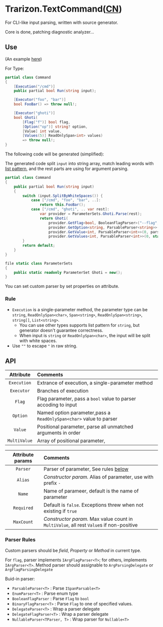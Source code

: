 # Trarizon.TextCommand([CN](./README.CN.md))

For CLI-like input parsing, written with source generator.

Core is done, patching diagnostic analyzer...

## Use

(An example [here](./Trarizon.TextCommand.Tester/_Design.cs))

For Type:
``` csharp
partial class Command
{
    [Execution("/cmd")]
    public partial bool Run(string input);

    [Executor("foo", "bar")]
    bool FooBar() => throw null!;

    [Executor("ghoti")]
    bool Ghoti(
        [Flag("f")] bool flag,
        [Option("op")] string? option,
        [Value] int value,
        [Values(5)] ReadOnlySpan<int> values)
        => throw null!;
}
```

The following code will be generated (simplified):

The generated code split `input` into string array, match leading words with [list pattern](https://learn.microsoft.com/zh-cn/dotnet/csharp/fundamentals/functional/pattern-matching#list-patterns), 
and the rest parts are using for argument parsing.
``` csharp
partial class Command
{
    public partial bool Run(string input)
    {
        switch (input.SplitByWhiteSpaces()) {
            case ["/cmd", "foo", "bar", ..]:
                return this.FooBar();
            case ["/cmd", "ghoti", .. var rest]:
                var provider = ParameterSets.Ghoti.Parse(rest);
                return Ghoti(
                    provider.GetFlag<bool, BooleanFlagParser>("--flag", parser: default),
                    provider.GetOption<string, ParsableParser<string>>("--option", parser: default, false),
                    provider.GetValue<int, ParsableParser<int>>(0, parser: default, null),
                    provider.GetValues<int, ParsableParser<int>>(0, stackalloc int[5], parser: default, null));
        }
        return default;
    }
}

file static class ParameterSets
{
    public static readonly ParameterSet Ghoti = new();
}
```

You can set custom parser by set properties on attribute.

### Rule

- `Execution` is a single-parameter method, the parameter type can be `string`, `ReadOnlySpan<char>`, `Span<string>`, `ReadOnlySpan<string>`, `string[]`, `List<string>`.
    - You can use other types supports list pattern for `string`, but generator doesn't guarantee correctness.
    - When input is `string` or `ReadOnlySpan<char>`, the input will be split with white spaces.
- Use `""` to escape `"` in raw string.

## API

Attribute|Comments
:-:|:--
`Execution`|Extrance of execution, a single-parameter method
`Executor`|Branches of execution
`Flag`|Flag parameter, pass a `bool` value to parser accoding to input
`Option`|Named option parameter,pass a `ReadOnlySpan<char>` value to parser
`Value`|Positional parameter, parse all unmatched arguments in order
`MultiValue`|Array of positional parameter, 

Attribute params|Comments
:-:|:--
`Parser`|Parser of parameter, See rules [below](#parser-rules)
`Alias`|*Constructor param.* Alias of parameter, use with prefix `-`
`Name`|Name of parameer, default is the name of parameter
`Required`|Default is `false`. Exceptions threw when not existing if `true`
`MaxCount`|*Constructor param.* Max value count in `MultiValue`, all rest `Value`s if non-positive

### Parser Rules

Custom parsers should be *field*, *Property* or *Method* in current type.

For `flag`, parser implements `IArgFlagParser<T>`; for others, implements `IArgParser<T>`.
Method parser should assignable to `ArgParsingDelegate` or `ArgFlagParsingDelegate`

Buid-in parser:
- `ParsableParser<T>` : Parse `ISpanParsable<T>` 
- `EnumParser<T>` : Parse enum type
- `BooleanFlagParser` : Parse `Flag` to `bool`
- `BinaryFlagParser<T>` : Parse `Flag` to one of specified values.
- `DelegateParser<T>` : Wrap a parser delegate
- `DelegateFlagParser<T>` : Wrap a parser delegate
- `NullableParser<TParser, T>` : Wrap parser for `Nullable<T>`